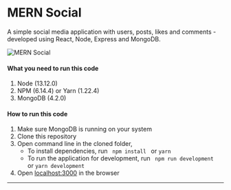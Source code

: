 # MERN Social

A simple social media application with users, posts, likes and comments - developed using React, Node, Express and MongoDB. 

![MERN Social](https://https://drive.google.com/file/d/1fc7WAdzfZw9ZNpvUsD1jzQOlsu713CP4/view "MERN Social")


#### What you need to run this code
1. Node (13.12.0)
2. NPM (6.14.4) or Yarn (1.22.4)
3. MongoDB (4.2.0)

####  How to run this code
1. Make sure MongoDB is running on your system 
2. Clone this repository
3. Open command line in the cloned folder,
   - To install dependencies, run ```  npm install  ``` or ``` yarn ```
   - To run the application for development, run ```  npm run development  ``` or ``` yarn development ```
4. Open [localhost:3000](http://localhost:3000/) in the browser
---- 
